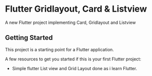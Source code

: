 # Flutter Gridlayout, Card & Listview

A new Flutter project implementing Card, Gridlayout and Listview

## Getting Started

This project is a starting point for a Flutter application.

A few resources to get you started if this is your first Flutter project:

- Simple flutter List view and Grid Layout done as i learn Flutter.
